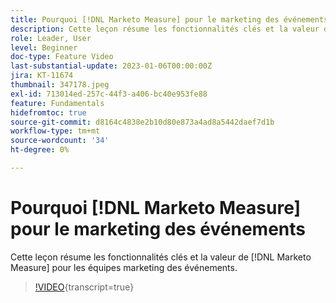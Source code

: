 ```yaml
---
title: Pourquoi [!DNL Marketo Measure] pour le marketing des événements
description: Cette leçon résume les fonctionnalités clés et la valeur de [!DNL Marketo Measure] pour les équipes de marketing des événements.
role: Leader, User
level: Beginner
doc-type: Feature Video
last-substantial-update: 2023-01-06T00:00:00Z
jira: KT-11674
thumbnail: 347178.jpeg
exl-id: 713014ed-257c-44f3-a406-bc40e953fe88
feature: Fundamentals
hidefromtoc: true
source-git-commit: d8164c4838e2b10d80e873a4ad8a5442daef7d1b
workflow-type: tm+mt
source-wordcount: '34'
ht-degree: 0%

---
```


# Pourquoi [!DNL Marketo Measure] pour le marketing des événements

Cette leçon résume les fonctionnalités clés et la valeur de [!DNL Marketo Measure] pour les équipes marketing des événements.

>[!VIDEO](https://video.tv.adobe.com/v/3422350/?learn=on&captions=fre_fr){transcript=true}
